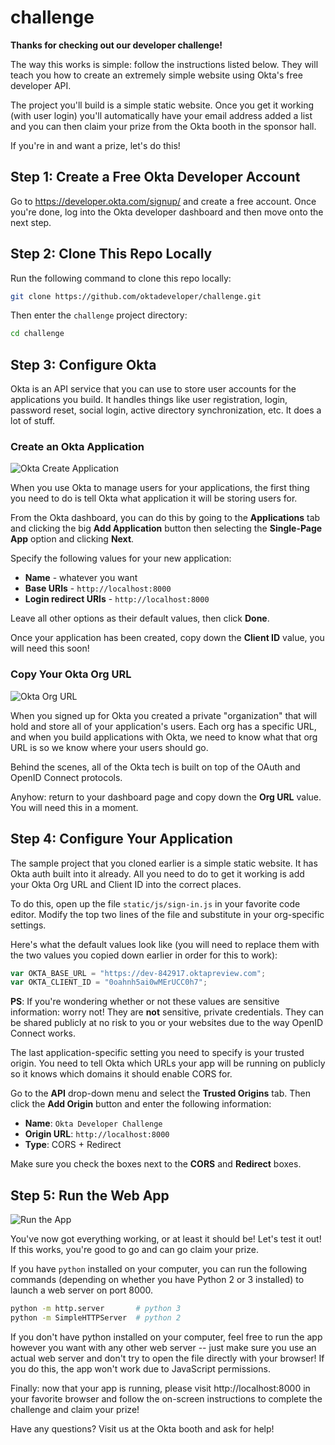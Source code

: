# challenge

**Thanks for checking out our developer challenge!**

The way this works is simple: follow the instructions listed below. They will
teach you how to create an extremely simple website using Okta's free developer
API.

The project you'll build is a simple static website. Once you get it working
(with user login) you'll automatically have your email address added a list and
you can then claim your prize from the Okta booth in the sponsor hall.

If you're in and want a prize, let's do this!


## Step 1: Create a Free Okta Developer Account

Go to https://developer.okta.com/signup/ and create a free account. Once you're
done, log into the Okta developer dashboard and then move onto the next step.


## Step 2: Clone This Repo Locally

Run the following command to clone this repo locally:

```bash
git clone https://github.com/oktadeveloper/challenge.git
```

Then enter the `challenge` project directory:

```bash
cd challenge
```


## Step 3: Configure Okta

Okta is an API service that you can use to store user accounts for the
applications you build. It handles things like user registration, login,
password reset, social login, active directory synchronization, etc. It does a
lot of stuff.


### Create an Okta Application

![Okta Create Application](https://raw.githubusercontent.com/oktadeveloper/challenge/master/assets/okta-create-app.gif)

When you use Okta to manage users for your applications, the first thing you
need to do is tell Okta what application it will be storing users for.

From the Okta dashboard, you can do this by going to the **Applications** tab
and clicking the big **Add Application** button then selecting the
**Single-Page App** option and clicking **Next**.

Specify the following values for your new application:

- **Name** - whatever you want
- **Base URIs** - `http://localhost:8000`
- **Login redirect URIs** - `http://localhost:8000`

Leave all other options as their default values, then click **Done**.

Once your application has been created, copy down the **Client ID** value, you
will need this soon!


### Copy Your Okta Org URL

![Okta Org URL](https://raw.githubusercontent.com/oktadeveloper/challenge/master/assets/okta-org-url.gif)

When you signed up for Okta you created a private "organization" that will hold
and store all of your application's users. Each org has a specific URL, and when
you build applications with Okta, we need to know what that org URL is so we
know where your users should go.

Behind the scenes, all of the Okta tech is built on top of the OAuth and OpenID
Connect protocols.

Anyhow: return to your dashboard page and copy down the **Org URL** value. You
will need this in a moment.


## Step 4: Configure Your Application

The sample project that you cloned earlier is a simple static website. It has
Okta auth built into it already. All you need to do to get it working is add
your Okta Org URL and Client ID into the correct places.

To do this, open up the file `static/js/sign-in.js` in your favorite code
editor. Modify the top two lines of the file and substitute in your org-specific
settings.

Here's what the default values look like (you will need to replace them with the
two values you copied down earlier in order for this to work):

```javascript
var OKTA_BASE_URL = "https://dev-842917.oktapreview.com";
var OKTA_CLIENT_ID = "0oahnh5ai0wMErUCC0h7";
```

**PS**: If you're wondering whether or not these values are sensitive
information: worry not! They are **not** sensitive, private credentials. They
can be shared publicly at no risk to you or your websites due to the way OpenID
Connect works.

The last application-specific setting you need to specify is your trusted
origin. You need to tell Okta which URLs your app will be running on publicly so
it knows which domains it should enable CORS for.

Go to the **API** drop-down menu and select the **Trusted Origins** tab. Then
click the **Add Origin** button and enter the following information:

- **Name**: `Okta Developer Challenge`
- **Origin URL**: `http://localhost:8000`
- **Type**: CORS + Redirect

Make sure you check the boxes next to the **CORS** and **Redirect** boxes.


## Step 5: Run the Web App

![Run the App](https://raw.githubusercontent.com/oktadeveloper/challenge/master/assets/run-the-app.gif)

You've now got everything working, or at least it should be! Let's test it out!
If this works, you're good to go and can go claim your prize.

If you have `python` installed on your computer, you can run the following
commands (depending on whether you have Python 2 or 3 installed) to launch a web
server on port 8000.

```bash
python -m http.server       # python 3
python -m SimpleHTTPServer  # python 2
```

If you don't have python installed on your computer, feel free to run the
app however you want with any other web server -- just make sure you use an
actual web server and don't try to open the file directly with your browser!
If you do this, the app won't work due to JavaScript permissions.

Finally: now that your app is running, please visit http://localhost:8000 in
your favorite browser and follow the on-screen instructions to complete the
challenge and claim your prize!

Have any questions? Visit us at the Okta booth and ask for help!
